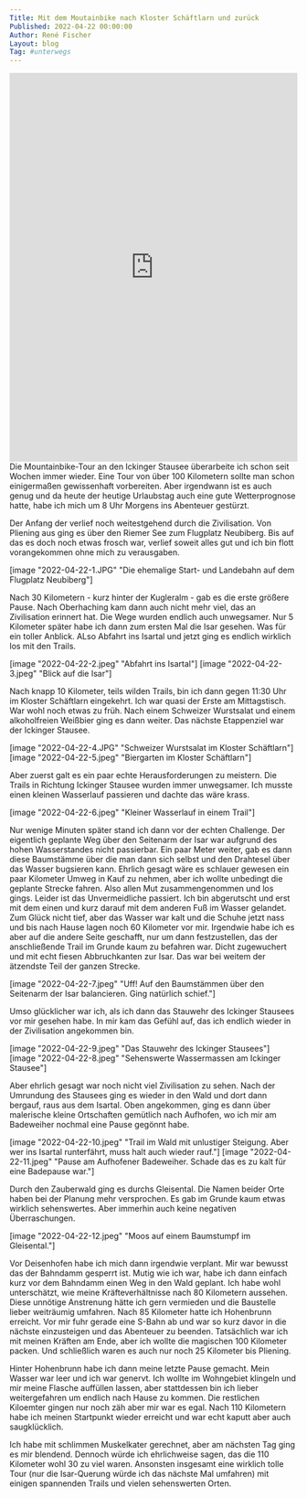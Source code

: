 ```yaml
---
Title: Mit dem Moutainbike nach Kloster Schäftlarn und zurück
Published: 2022-04-22 00:00:00
Author: René Fischer
Layout: blog
Tag: #unterwegs
---
```

<iframe src="https://www.komoot.de/tour/746203647/embed?profile=1" width="100%" height="680" frameborder="0" scrolling="no"></iframe>
Die Mountainbike-Tour an den Ickinger Stausee überarbeite ich schon seit Wochen immer wieder. Eine Tour von über 100 Kilometern sollte man schon einigermaßen gewissenhaft vorbereiten. Aber irgendwann ist es auch genug und da heute der heutige Urlaubstag auch eine gute Wetterprognose hatte, habe ich mich um 8 Uhr Morgens ins Abenteuer gestürzt.

Der Anfang der verlief noch weitestgehend durch die Zivilisation. Von Pliening aus ging es über den Riemer See zum Flugplatz Neubiberg. Bis auf das es doch noch etwas frosch war, verlief soweit alles gut und ich bin flott vorangekommen ohne mich zu verausgaben.

[image "2022-04-22-1.JPG" "Die ehemalige Start- und Landebahn auf dem Flugplatz Neubiberg"]

Nach 30 Kilometern - kurz hinter der Kugleralm - gab es die erste größere Pause. Nach Oberhaching kam dann auch nicht mehr viel, das an Zivilisation erinnert hat. Die Wege wurden endlich auch unwegsamer. Nur 5 Kilometer später habe ich dann zum ersten Mal die Isar gesehen. Was für ein toller Anblick. ALso Abfahrt ins Isartal und jetzt ging es endlich wirklich los mit den Trails.

[image "2022-04-22-2.jpeg" "Abfahrt ins Isartal"]
[image "2022-04-22-3.jpeg" "Blick auf die Isar"]

Nach knapp 10 Kilometer, teils wilden Trails, bin ich dann gegen 11:30 Uhr im Kloster Schäftlarn eingekehrt. Ich war quasi der Erste am Mittagstisch. War wohl noch etwas zu früh. Nach einem Schweizer Wurstsalat und einem alkoholfreien Weißbier ging es dann weiter. Das nächste Etappenziel war der Ickinger Stausee.

[image "2022-04-22-4.JPG" "Schweizer Wurstsalat im Kloster Schäftlarn"]
[image "2022-04-22-5.jpeg" "Biergarten im Kloster Schäftlarn"]

Aber zuerst galt es ein paar echte Herausforderungen zu meistern. Die Trails in Richtung Ickinger Stausee wurden immer unwegsamer. Ich musste einen kleinen Wasserlauf passieren und dachte das wäre krass. 

[image "2022-04-22-6.jpeg" "Kleiner Wasserlauf in einem Trail"]

Nur wenige Minuten später stand ich dann vor der echten Challenge. Der eigentlich geplante Weg über den Seitenarm der Isar war aufgrund des hohen Wasserstandes nicht passierbar. Ein paar Meter weiter, gab es dann diese Baumstämme über die man dann sich selbst und den Drahtesel über das Wasser bugsieren kann. Ehrlich gesagt wäre es schlauer gewesen ein paar Kilometer Umweg in Kauf zu nehmen, aber ich wollte unbedingt die geplante Strecke fahren. Also allen Mut zusammengenommen und los gings. Leider ist das Unvermeidliche passiert. Ich bin abgerutscht und erst mit dem einen und kurz darauf mit dem anderen Fuß im Wasser gelandet. Zum Glück nicht tief, aber das Wasser war kalt und die Schuhe jetzt nass und bis nach Hause lagen noch 60 Kilometer vor mir. Irgendwie habe ich es aber auf die andere Seite geschafft, nur um dann festzustellen, das der anschließende Trail im Grunde kaum zu befahren war. Dicht zugewuchert und mit echt fiesen Abbruchkanten zur Isar. Das war bei weitem der ätzendste Teil der ganzen Strecke.

[image "2022-04-22-7.jpeg" "Uff! Auf den Baumstämmen über den Seitenarm der Isar balancieren. Ging natürlich schief."]

Umso glücklicher war ich, als ich dann das Stauwehr des Ickinger Stausees vor mir gesehen habe. In mir kam das Gefühl auf, das ich endlich wieder in der Zivilisation angekommen bin.

[image "2022-04-22-9.jpeg" "Das Stauwehr des Ickinger Stausees"]
[image "2022-04-22-8.jpeg" "Sehenswerte Wassermassen am Ickinger Stausee"]

Aber ehrlich gesagt war noch nicht viel Zivilisation zu sehen. Nach der Umrundung des Stausees ging es wieder in den Wald und dort dann bergauf, raus aus dem Isartal. Oben angekommen, ging es dann über malerische kleine Ortschaften gemütlich nach Aufhofen, wo ich mir am Badeweiher nochmal eine Pause gegönnt habe.

[image "2022-04-22-10.jpeg" "Trail im Wald mit unlustiger Steigung. Aber wer ins Isartal runterfährt, muss halt auch wieder rauf."]
[image "2022-04-22-11.jpeg" "Pause am Aufhofener Badeweiher. Schade das es zu kalt für eine Badepause war."]

Durch den Zauberwald ging es durchs Gleisental. Die Namen beider Orte haben bei der Planung mehr versprochen. Es gab im Grunde kaum etwas wirklich sehenswertes. Aber immerhin auch keine negativen Überraschungen.

[image "2022-04-22-12.jpeg" "Moos auf einem Baumstumpf im Gleisental."]

Vor Deisenhofen habe ich mich dann irgendwie verplant. Mir war bewusst das der Bahndamm gesperrt ist. Mutig wie ich war, habe ich dann einfach kurz vor dem Bahndamm einen Weg in den Wald geplant. Ich habe wohl unterschätzt, wie meine Kräfteverhältnisse nach 80 Kilometern aussehen. Diese unnötige Anstrenung hätte ich gern vermieden und die Baustelle lieber weiträumig umfahren. Nach 85 Kilometer hatte ich Hohenbrunn erreicht. Vor mir fuhr gerade eine S-Bahn ab und war so kurz davor in die nächste einzusteigen und das Abenteuer zu beenden. Tatsächlich war ich mit meinen Kräften am Ende, aber ich wollte die magischen 100 Kilometer packen. Und schließlich waren es auch nur noch 25 Kilometer bis Pliening.

Hinter Hohenbrunn habe ich dann meine letzte Pause gemacht. Mein Wasser war leer und ich war genervt. Ich wollte im Wohngebiet klingeln und mir meine Flasche auffüllen lassen, aber stattdessen bin ich lieber weitergefahren um endlich nach Hause zu kommen. Die restlichen Kiloemter gingen nur noch zäh aber mir war es egal. Nach 110 Kilometern habe ich meinen Startpunkt wieder erreicht und war echt kaputt aber auch saugklücklich. 

Ich habe mit schlimmen Muskelkater gerechnet, aber am nächsten Tag ging es mir blendend. Dennoch würde ich ehrlichweise sagen, das die 110 Kilometer wohl 30 zu viel waren. Ansonsten insgesamt eine wirklich tolle Tour (nur die Isar-Querung würde ich das nächste Mal umfahren) mit einigen spannenden Trails und vielen sehenswerten Orten.